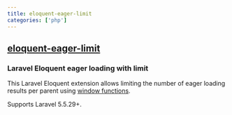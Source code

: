 ```yaml
---
title: eloquent-eager-limit
categories: ['php']
---
```

## [eloquent-eager-limit](https://github.com/staudenmeir/eloquent-eager-limit)

### Laravel Eloquent eager loading with limit

This Laravel Eloquent extension allows limiting the number of eager loading results per parent using [window functions](https://en.wikipedia.org/wiki/Select_(SQL)#Limiting_result_rows).

Supports Laravel 5.5.29+.
